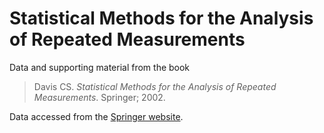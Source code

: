 # Statistical Methods for the Analysis of Repeated Measurements

Data and supporting material from the book
    
> Davis CS. *Statistical Methods for the Analysis of Repeated Measurements*. Springer; 2002.

Data accessed from the [Springer website](http://www.springer.com/gb/book/9780387953700).
